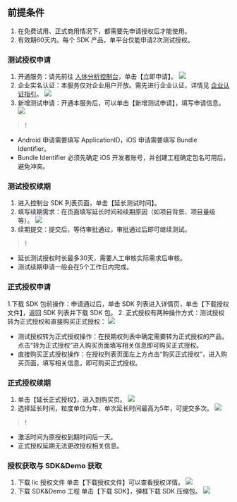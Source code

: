 ## 前提条件

1. 在免费试用、正式商用情况下，都需要先申请授权后才能使用。
2. 有效期60天内。每个 SDK 产品，单平台仅能申请2次测试授权。

### 测试授权申请
1. 开通服务：请先前往 [人体分析控制台](https://console.cloud.tencent.com/bda/sdk)，单击【立即申请】。
![](https://main.qcloudimg.com/raw/b25c0eb07908e5415bbde0303a9fb97a.png)
2. 企业实名认证：本服务仅对企业用户开放。需先进行企业认证，详情见 [企业认证指引](https://cloud.tencent.com/document/product/378/10496)。
![](https://main.qcloudimg.com/raw/82d5de0ad362294930ce4addf7cfe6ba.png)
3. 新增测试申请：开通本服务后，可以单击【新增测试申请】，填写申请信息。
![](https://main.qcloudimg.com/raw/c56e78d942c66232e91fa8af5c9c22de.png)

>!
- Android 申请需要填写 ApplicationID，iOS 申请需要填写 Bundle Identifier。
- Bundle Identifier 必须先确定 iOS 开发者账号，并创建工程确定包名可用后，避免冲突。

### 测试授权续期
1. 进入控制台 SDK 列表页面，单击【延长测试时间】。
2. 填写续期需求：在页面填写延长时间和续期原因（如项目背景、项目量级等）。
![](https://main.qcloudimg.com/raw/f5c3dc35f59ff1f347b24a70b2f61f51.png)
3. 续期提交：提交后，等待审批通过，审批通过后即可继续测试。

>!
- 延长测试授权时长最多30天，需要人工审核实际需求后审核。
- 测试续期申请一般会在5个工作日内完成。

### 正式授权申请
1.下载 SDK 包前操作：申请通过后，单击 SDK 列表进入详情页，单击【下载授权文件】，返回 SDK 列表并下载 SDK 包。
2. 正式授权有两种操作方式：测试授权转为正式授权和直接购买正式授权：
![](https://main.qcloudimg.com/raw/4bddabd342325a7279f97857aaa786a5.png)
 - 测试授权转为正式授权操作：在授期权列表中确定需要转为正式授权的产品，点击“转为正式授权”进入购买页面填写相关信息即可购买正式授权。
 - 直接购买正式授权操作：在授权列表页面左上方点击“购买正式授权”，进入购买页面，填写相关信息，即可购买正式授权。


### 正式授权续期
1. 单击【延长正式授权】，进入到购买页。
![](https://main.qcloudimg.com/raw/44d9c5837c6944851bc6576f4bf4df01.png)
2. 选择延长时间，粒度单位为年，单次延长时间最高为5年，可提交多次。
![](https://main.qcloudimg.com/raw/934926abee2e95f46abb5311e54e3fca.png)

>!
- 激活时间为原授权到期时间后一天。
- 正式授权延期无法更改授权相关信息。

### 授权获取与 SDK&Demo 获取
1. 下载 lic 授权文件
单击【下载授权文件】可以查看授权详情。
![](https://main.qcloudimg.com/raw/6e897e33c1af6625c2919c7fef670b28.png)
2. 下载 SDK&Demo 工程
单击【下载 SDK】，弹框下载 SDK 压缩包。
![](https://main.qcloudimg.com/raw/56386b3591b82dd51c98a32f10fb9301.png)


